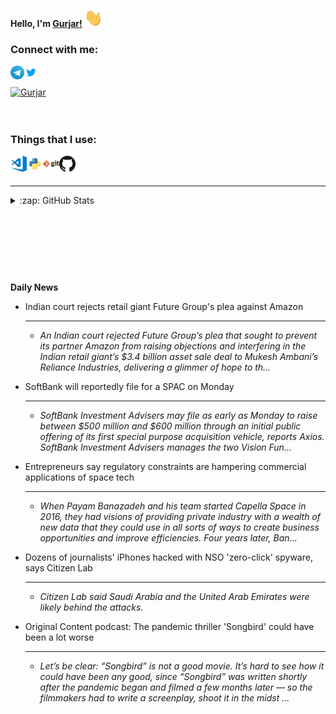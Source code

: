 #### Hello, I'm [Gurjar!](https://GurjarKing.github.io) <img src="https://raw.githubusercontent.com/ABSphreak/ABSphreak/master/gifs/Hi.gif" width="30px"></h2>


### Connect with me:

[<img align="left" alt="Gurjar | Telegram" width="22px" src="https://raw.githubusercontent.com/github/explore/80688e429a7d4ef2fca1e82350fe8e3517d3494d/topics/telegram/telegram.png" />][Telegram]
[<img align="left" alt="Gurjar | Twitter" width="22px" src="https://raw.githubusercontent.com/github/explore/80688e429a7d4ef2fca1e82350fe8e3517d3494d/topics/twitter/twitter.png" />][Twitter]
<br >
<br >
<a href="https://github.com/GurjarKing"><img src="https://komarev.com/ghpvc/?username=GurjarKing" alt="Gurjar" /></a> <br />
<br />
<br />
<!-- <br >

![](https://visitor-badge.glitch.me/badge?page_id=GurjarKing)

<br /> -->

### Things that I use:

[<img align="left" alt="Visual Studio Code" width="26px" src="https://raw.githubusercontent.com/github/explore/80688e429a7d4ef2fca1e82350fe8e3517d3494d/topics/visual-studio-code/visual-studio-code.png" />][VSCode]
[<img align="left" alt="Python" width="26px" src="https://raw.githubusercontent.com/github/explore/80688e429a7d4ef2fca1e82350fe8e3517d3494d/topics/python/python.png" />][Python]
[<img align="left" alt="Git" width="26px" src="https://raw.githubusercontent.com/github/explore/80688e429a7d4ef2fca1e82350fe8e3517d3494d/topics/git/git.png" />][Git]
[<img align="left" alt="GitHub" width="26px" src="https://raw.githubusercontent.com/github/explore/78df643247d429f6cc873026c0622819ad797942/topics/github/github.png" />][Github]

<br />
<br />

---
<details>
  <summary>:zap: GitHub Stats</summary>

<img align="left" alt="Gurjar's Github Stats" src="https://github-readme-stats.vercel.app/api?username=GurjarKing&show_icons=true&hide_border=true&count_private=true&include_all_commit=true&theme=algolia" />

</details>

<!-- ### 🔔 My latest tweet
<a href="https://twitter.com/Gurjar_King43" target="_blank">
	<img src="https://github.com/GurjarKing/GurjarKing/raw/master/tweet.png" width="70%" align="center" alt="Click to view on Twitter" title="My latest tweet, as an image"/>
</a> -->
<br>

<pre>

</pre>

<!-- **Quote of the hour:**

{qoth}

~ {qoth_author}
<pre>

</pre> -->
<br>
<pre>


</pre>
<strong>Daily News</strong>
  
  - Indian court rejects retail giant Future Group's plea against Amazon
     <hr/>
     
      - *An Indian court rejected Future Group’s plea that sought to prevent its partner Amazon from raising objections and interfering in the Indian retail giant’s $3.4 billion asset sale deal to Mukesh Ambani’s Reliance Industries, delivering a glimmer of hope to th…*
     
  - SoftBank will reportedly file for a SPAC on Monday
      <hr/>
      
      - *SoftBank Investment Advisers may file as early as Monday to raise between $500 million and $600 million through an initial public offering of its first special purpose acquisition vehicle, reports Axios. SoftBank Investment Advisers manages the two Vision Fun…*
      
  - Entrepreneurs say regulatory constraints are hampering commercial applications of space tech
      <hr/>
      
      - *When Payam Banazadeh and his team started Capella Space in 2016, they had visions of providing private industry with a wealth of new data that they could use in all sorts of ways to create business opportunities and improve efficiencies. Four years later, Ban…*
      
  - Dozens of journalists' iPhones hacked with NSO 'zero-click' spyware, says Citizen Lab
      <hr/>
      
      - *Citizen Lab said Saudi Arabia and the United Arab Emirates were likely behind the attacks.*
       
  - Original Content podcast: The pandemic thriller 'Songbird' could have been a lot worse
      <hr/>
       
       - *Let’s be clear: “Songbird” is not a good movie. It’s hard to see how it could have been any good, since “Songbird” was written shortly after the pandemic began and filmed a few months later — so the filmmakers had to write a screenplay, shoot it in the midst …*
      

<br />

[VSCode]: https://code.visualstudio.com/
[Python]: https://www.python.org/
[Git]: https://git-scm.com/
[Github]: https://github.com/
[Telegram]: https://t.me/Gurjar_King/
[Twitter]: https://twitter.com/Gurjar_King43/
